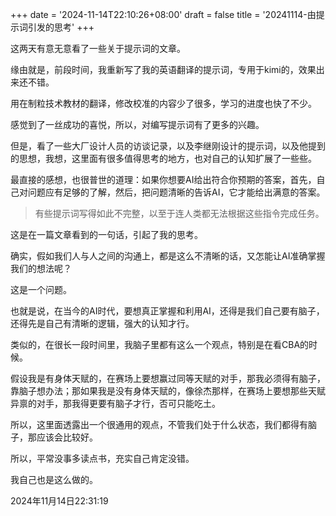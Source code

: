 +++
date = '2024-11-14T22:10:26+08:00'
draft = false
title = '20241114-由提示词引发的思考'
+++

这两天有意无意看了一些关于提示词的文章。

缘由就是，前段时间，我重新写了我的英语翻译的提示词，专用于kimi的，效果出来还不错。

用在制粒技术教材的翻译，修改校准的内容少了很多，学习的进度也快了不少。

感觉到了一丝成功的喜悦，所以，对编写提示词有了更多的兴趣。

但是，看了一些大厂设计人员的访谈记录，以及李继刚设计的提示词，以及他提到的思想，我想，这里面有很多值得思考的地方，也对自己的认知扩展了一些些。

最直接的感想，也很普世的道理：如果你想要AI给出符合你预期的答案，首先，自己对问题应有足够的了解，然后，把问题清晰的告诉AI，它才能给出满意的答案。

> 有些提示词写得如此不完整，以至于连人类都无法根据这些指令完成任务。

这是在一篇文章看到的一句话，引起了我的思考。

确实，假如我们人与人之间的沟通上，都是这么不清晰的话，又怎能让AI准确掌握我们的想法呢？

这是一个问题。

也就是说，在当今的AI时代，要想真正掌握和利用AI，还得是我们自己要有脑子，还得先是自己有清晰的逻辑，强大的认知才行。

类似的，在很长一段时间里，我脑子里都有这么一个观点，特别是在看CBA的时候。

假设我是有身体天赋的，在赛场上要想赢过同等天赋的对手，那我必须得有脑子，靠脑子想办法；那如果我是没有身体天赋的，像徐杰那样，在赛场上要想那些天赋异禀的对手，那我得更要有脑子才行，否可只能吃土。

所以，这里面透露出一个很通用的观点，不管我们处于什么状态，我们都得有脑子，那应该会比较好。

所以，平常没事多读点书，充实自己肯定没错。

我自己也是这么做的。

2024年11月14日22:31:19